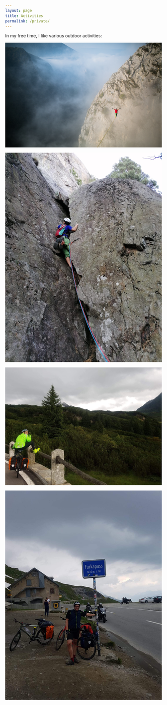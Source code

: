 ```yaml
---
layout: page
title: Activities
permalink: /private/
---
```

In my free time, I like various outdoor activities:

<p align="center">
  <img width="600" src="/images/FabianSlackBosnien_gutjpg.jpg">
</p>

<p align="center">
  <img width="600" src="/images/IMG-20200917-WA0013.jpg">
</p>

<p align="center">
  <img width="600" src="/images/IMG-20190812-WA0003.jpg">
</p>

<p align="center">
  <img width="600" src="/images/IMG-20190720-WA0014.jpg">
</p>
